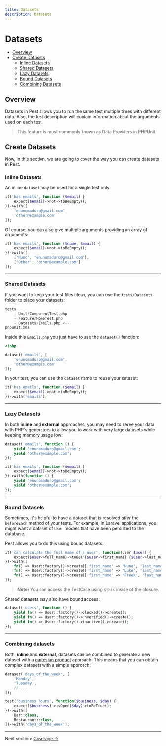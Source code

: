 ```yaml
---
title: Datasets
description: Datasets
---
```


# Datasets

- [Overview](#overview)
- [Create Datasets](#create-datasets)
    - [Inline Datasets](#inline-datasets)
    - [Shared Datasets](#shared-datasets)
    - [Lazy Datasets](#lazy-datasets)
    - [Bound Datasets](#bound-datasets)
    - [Combining Datasets](#combining-datasets)

<a name="overview"></a>
## Overview

Datasets in Pest allows you to run the same test multiple times with
different data. Also, the test description will contain information
about the arguments used on each test.

> This feature is most commonly known as Data Providers in PHPUnit.

<a name="create-datasets"></a>
## Create Datasets

Now, in this section, we are going to cover the way you can create
datasets in Pest.

<a name="inline-datasets"></a>
### Inline Datasets

An inline `dataset` may be used for a single test only:
```php
it('has emails', function ($email) {
    expect($email)->not->toBeEmpty();
})->with([
    'enunomaduro@gmail.com',
    'other@example.com'
]);
```

Of course, you can also give multiple
arguments providing an array of arguments:
```php
it('has emails', function ($name, $email) {
    expect($email)->not->toBeEmpty();
})->with([
    ['Nuno', 'enunomaduro@gmail.com'],
    ['Other', 'other@example.com']
]);
```
---

<a name="shared-datasets"></a>
### Shared Datasets

If you want to keep your test files clean, you can use
the `tests/Datasets` folder to place your datasets:
```php
tests
    - Unit/ComponentTest.php
    - Feature/HomeTest.php
    - Datasets/Emails.php <--
phpunit.xml
```

Inside this `Emails.php` you just have to use the `dataset()` function:
```php
<?php

dataset('emails', [
    'enunomaduro@gmail.com',
    'other@example.com'
]);
```

In your test, you can use the `dataset` name to reuse your dataset:
```php
it('has emails', function ($email) {
    expect($email)->not->toBeEmpty();
})->with('emails');
```
---

<a name="lazy-datasets"></a>
### Lazy Datasets

In both **inline** and **external** approaches, you may need to serve your
data with PHP's generators to allow you to work with very large datasets
while keeping memory usage low:

```php
dataset('emails', function () {
    yield 'enunomaduro@gmail.com';
    yield 'other@example.com';
});

it('has emails', function ($email) {
    expect($email)->not->toBeEmpty();
})->with(function () {
    yield 'enunomaduro@gmail.com';
    yield 'other@example.com';
});
```

---

<a name="bound-datasets"></a>
### Bound Datasets

Sometimes, it's helpful to have a dataset that is resolved *after* the `beforeEach` method of your tests. For example,
in Laravel applications, you might want a dataset of `User` models that have been persisted to the database.

Pest allows you to do this using bound datasets:

```php
it('can calculate the full name of a user', function(User $user) {
    expect($user->full_name)->toBe("{$user->first_name} {$user->last_name}");
})->with([
    fn() => User::factory()->create(['first_name' => 'Nuno', 'last_name' => 'Maduro']),
    fn() => User::factory()->create(['first_name' => 'Luke', 'last_name' => 'Downing']),
    fn() => User::factory()->create(['first_name' => 'Freek', 'last_name' => 'Van Der Herten']),
]);
```

> **Note:** You can access the TestCase using `$this` inside of the closure.

Shared datasets may also have bound access:

```php
dataset('users', function () {
    yield fn() => User::factory()->blocked()->create();
    yield fn() => User::factory()->unverified()->create();
    yield fn() => User::factory()->inactive()->create();
});
```

---

<a name="combining-datasets"></a>
### Combining datasets

Both, **inline** and **external**, datasets can be combined to generate a new dataset with a [cartesian product](https://en.wikipedia.org/wiki/Cartesian_product) approach. This means that you can obtain complex datasets with a simple approach:

```php
dataset('days_of_the_week', [
    'Monday',
    'Tuesday',
    // ...
]);

test('business hours', function($business, $day) {
    expect($business)->isOpen($day)->toBeTrue();
})->with([
    Bar::class,  
    Restaurant::class,
])->with('days_of_the_week');
```

---

Next section: [Coverage →](/docs/coverage)
